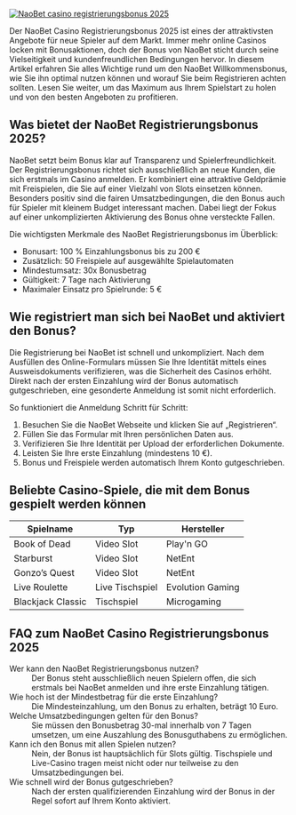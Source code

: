 [![NaoBet casino registrierungsbonus 2025](https://123-caf.pages.dev/gitsignup.png)](https://vrmoo.ru/Bt82HjjY)

<p>Der NaoBet Casino Registrierungsbonus 2025 ist eines der attraktivsten Angebote für neue Spieler auf dem Markt. Immer mehr online Casinos locken mit Bonusaktionen, doch der Bonus von NaoBet sticht durch seine Vielseitigkeit und kundenfreundlichen Bedingungen hervor. In diesem Artikel erfahren Sie alles Wichtige rund um den NaoBet Willkommensbonus, wie Sie ihn optimal nutzen können und worauf Sie beim Registrieren achten sollten. Lesen Sie weiter, um das Maximum aus Ihrem Spielstart zu holen und von den besten Angeboten zu profitieren.</p>  <h2>Was bietet der NaoBet Registrierungsbonus 2025?</h2> <p>NaoBet setzt beim Bonus klar auf Transparenz und Spielerfreundlichkeit. Der Registrierungsbonus richtet sich ausschließlich an neue Kunden, die sich erstmals im Casino anmelden. Er kombiniert eine attraktive Geldprämie mit Freispielen, die Sie auf einer Vielzahl von Slots einsetzen können. Besonders positiv sind die fairen Umsatzbedingungen, die den Bonus auch für Spieler mit kleinem Budget interessant machen. Dabei liegt der Fokus auf einer unkomplizierten Aktivierung des Bonus ohne versteckte Fallen.</p>  <p>Die wichtigsten Merkmale des NaoBet Registrierungsbonus im Überblick:</p> <ul> <li>Bonusart: 100 % Einzahlungsbonus bis zu 200 €</li> <li>Zusätzlich: 50 Freispiele auf ausgewählte Spielautomaten</li> <li>Mindestumsatz: 30x Bonusbetrag</li> <li>Gültigkeit: 7 Tage nach Aktivierung</li> <li>Maximaler Einsatz pro Spielrunde: 5 €</li> </ul>  <h2>Wie registriert man sich bei NaoBet und aktiviert den Bonus?</h2> <p>Die Registrierung bei NaoBet ist schnell und unkompliziert. Nach dem Ausfüllen des Online-Formulars müssen Sie Ihre Identität mittels eines Ausweisdokuments verifizieren, was die Sicherheit des Casinos erhöht. Direkt nach der ersten Einzahlung wird der Bonus automatisch gutgeschrieben, eine gesonderte Anmeldung ist somit nicht erforderlich.</p>  <p>So funktioniert die Anmeldung Schritt für Schritt:</p> <ol> <li>Besuchen Sie die NaoBet Webseite und klicken Sie auf „Registrieren“.</li> <li>Füllen Sie das Formular mit Ihren persönlichen Daten aus.</li> <li>Verifizieren Sie Ihre Identität per Upload der erforderlichen Dokumente.</li> <li>Leisten Sie Ihre erste Einzahlung (mindestens 10 €).</li> <li>Bonus und Freispiele werden automatisch Ihrem Konto gutgeschrieben.</li> </ol>  <h2>Beliebte Casino-Spiele, die mit dem Bonus gespielt werden können</h2> <table> <thead> <tr> <th>Spielname</th> <th>Typ</th> <th>Hersteller</th> </tr> </thead> <tbody> <tr> <td>Book of Dead</td> <td>Video Slot</td> <td>Play'n GO</td> </tr> <tr> <td>Starburst</td> <td>Video Slot</td> <td>NetEnt</td> </tr> <tr> <td>Gonzo’s Quest</td> <td>Video Slot</td> <td>NetEnt</td> </tr> <tr> <td>Live Roulette</td> <td>Live Tischspiel</td> <td>Evolution Gaming</td> </tr> <tr> <td>Blackjack Classic</td> <td>Tischspiel</td> <td>Microgaming</td> </tr> </tbody> </table>  <h2>FAQ zum NaoBet Casino Registrierungsbonus 2025</h2> <dl> <dt>Wer kann den NaoBet Registrierungsbonus nutzen?</dt> <dd>Der Bonus steht ausschließlich neuen Spielern offen, die sich erstmals bei NaoBet anmelden und ihre erste Einzahlung tätigen.</dd>  <dt>Wie hoch ist der Mindestbetrag für die erste Einzahlung?</dt> <dd>Die Mindesteinzahlung, um den Bonus zu erhalten, beträgt 10 Euro.</dd>  <dt>Welche Umsatzbedingungen gelten für den Bonus?</dt> <dd>Sie müssen den Bonusbetrag 30-mal innerhalb von 7 Tagen umsetzen, um eine Auszahlung des Bonusguthabens zu ermöglichen.</dd>  <dt>Kann ich den Bonus mit allen Spielen nutzen?</dt> <dd>Nein, der Bonus ist hauptsächlich für Slots gültig. Tischspiele und Live-Casino tragen meist nicht oder nur teilweise zu den Umsatzbedingungen bei.</dd>  <dt>Wie schnell wird der Bonus gutgeschrieben?</dt> <dd>Nach der ersten qualifizierenden Einzahlung wird der Bonus in der Regel sofort auf Ihrem Konto aktiviert.</dd> </dl>